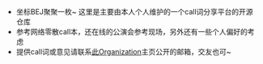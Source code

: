 - 坐标BEJ聚聚一枚~ 这里是主要由本人个人维护的一个call词分享平台的开源仓库
- 参考网络零散call本，还在线的公演会参考现场，另外还有一些个人偏好的考虑
- 提供call词或意见请联系[此Organization](https://github.com/lwxisastudent)主页公开的邮箱，交友也可~